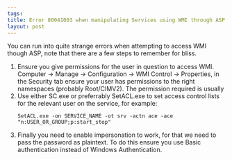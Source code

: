 ```yaml
--- 
tags: 
title: Error 80041003 when manipulating Services using WMI through ASP
layout: post
---
```

<p>You can run into quite strange errors when attempting to access WMI though ASP, note that there are a few steps to remember for bliss.</p>
<ol><li>Ensure you give permissions for the user in question to access WMI. Computer -&gt; Manage -&gt; Configuration -&gt; WMI Control -&gt; Properties, in the Security tab ensure your user has permissions to the right namespaces (probably Root/CIMV2). The permission required is usually </li>
<li>Use either SC.exe or preferrably SetACL.exe to set access control lists for the relevant user on the service, for example:
<pre><code>SetACL.exe -on SERVICE_NAME -ot srv -actn ace -ace "n:USER_OR_GROUP;p:start_stop"</code></pre>
</li>
<li>Finally you need to enable impersonation to work, for that we need to pass the password as plaintext. To do this ensure you use Basic authentication instead of Windows Authentication.</li>
</ol>
